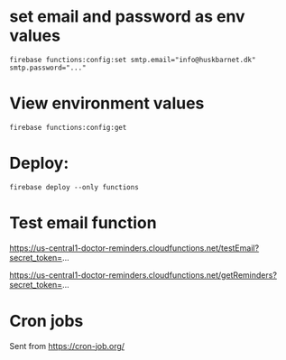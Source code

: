 # set email and password as env values

```
firebase functions:config:set smtp.email="info@huskbarnet.dk" smtp.password="..."
```

# View environment values

```
firebase functions:config:get
```

# Deploy:

```
firebase deploy --only functions
```

# Test email function

https://us-central1-doctor-reminders.cloudfunctions.net/testEmail?secret_token=...

https://us-central1-doctor-reminders.cloudfunctions.net/getReminders?secret_token=...

# Cron jobs

Sent from https://cron-job.org/
